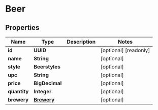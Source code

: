 

# Beer


## Properties

Name | Type | Description | Notes
------------ | ------------- | ------------- | -------------
**id** | **UUID** |  |  [optional] [readonly]
**name** | **String** |  |  [optional]
**style** | **Beerstyles** |  |  [optional]
**upc** | **String** |  |  [optional]
**price** | **BigDecimal** |  |  [optional]
**quantity** | **Integer** |  |  [optional]
**brewery** | [**Brewery**](Brewery.md) |  |  [optional]



